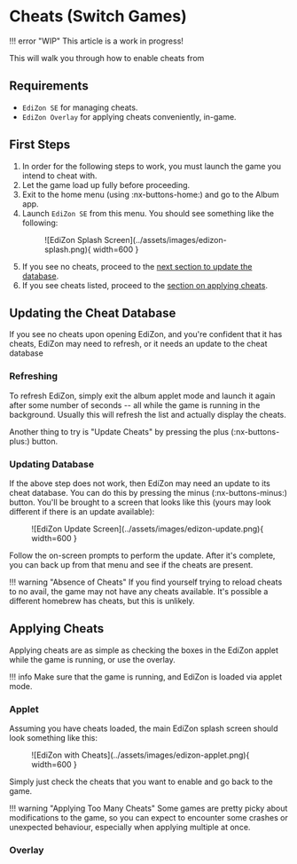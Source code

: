 # Cheats (Switch Games)

!!! error "WIP"
    This article is a work in progress!

This will walk you through how to enable cheats from

## Requirements

- `EdiZon SE` for managing cheats.
- `EdiZon Overlay` for applying cheats conveniently, in-game.

## First Steps

1. In order for the following steps to work, you must launch the game you intend to cheat with. 
2. Let the game load up fully before proceeding.
3. Exit to the home menu (using :nx-buttons-home:) and go to the Album app.
4. Launch `EdiZon SE` from this menu. You should see something like the following:
    <figure markdown>
      ![EdiZon Splash Screen](../assets/images/edizon-splash.png){ width=600 }
    </figure>
5. If you see no cheats, proceed to the [next section to update the database](#updating-the-cheat-database).
6. If you see cheats listed, proceed to the [section on applying cheats](#applying-cheats).

## Updating the Cheat Database

If you see no cheats upon opening EdiZon, and you're confident that it has cheats, EdiZon may need to refresh, or it needs an update to the cheat database

### Refreshing

To refresh EdiZon, simply exit the album applet mode and launch it again after some number of seconds -- all while the game is running in the background. Usually this will refresh the list and actually display the cheats.

Another thing to try is "Update Cheats" by pressing the plus (:nx-buttons-plus:) button.

### Updating Database

If the above step does not work, then EdiZon may need an update to its cheat database. You can do this by pressing the minus (:nx-buttons-minus:) button. You'll be brought to a screen that looks like this (yours may look different if there is an update available):

<figure markdown>
  ![EdiZon Update Screen](../assets/images/edizon-update.png){ width=600 }
</figure>

Follow the on-screen prompts to perform the update. After it's complete, you can back up from that menu and see if the cheats are present.

!!! warning "Absence of Cheats"
    If you find yourself trying to reload cheats to no avail, the game may not have any cheats available. It's possible a different homebrew has cheats, but this is unlikely.

## Applying Cheats

Applying cheats are as simple as checking the boxes in the EdiZon applet while the game is running, or use the overlay.

!!! info
    Make sure that the game is running, and EdiZon is loaded via applet mode.

### Applet

Assuming you have cheats loaded, the main EdiZon splash screen should look something like this:

<figure markdown>
  ![EdiZon with Cheats](../assets/images/edizon-applet.png){ width=600 }
</figure>

Simply just check the cheats that you want to enable and go back to the game.

!!! warning "Applying Too Many Cheats"
    Some games are pretty picky about modifications to the game, so you can expect to encounter some crashes or unexpected behaviour, especially when applying multiple at once.

### Overlay
